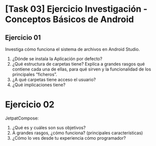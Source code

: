 # **[Task 03] Ejercicio Investigación - Conceptos Básicos de Android**

## Ejercicio 01
Investiga cómo funciona el sistema de archivos en Android Studio.
1. ¿Dónde se instala la Aplicación por defecto?
2. ¿Qué estructura de carpetas tiene? Explíca a grandes rasgos
qué contiene cada una de ellas, para qué sirven y la
funcionalidad de los principales “ficheros”.
3. ¿A qué carpetas tiene acceso el usuario?
4. ¿Qué implicaciones tiene?

# Ejercicio 02
JetpatCompose:
1. ¿Qué es y cuáles son sus objetivos?
2. A grandes rasgos, ¿cómo funciona? (principales
características)
3. ¿Cómo lo ves desde tu experiencia cómo programador?